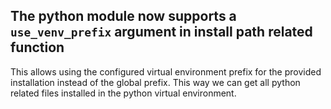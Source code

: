 ## The python module now supports a `use_venv_prefix` argument in install path related function

This allows using the configured virtual environment prefix for the
provided installation instead of the global prefix. This way we can get all python
related files installed in the python virtual environment.
